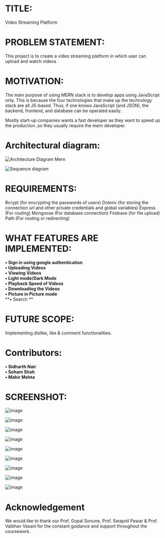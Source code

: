 # TITLE:

Video Streaming Platform

# PROBLEM STATEMENT:

This project is to create a video streaming platform in which user can upload and watch videos 


# MOTIVATION:

The main purpose of using MERN stack is to develop apps using JavaScript only. This is because the four technologies that make up the technology stack are all JS-based. Thus, if one knows JavaScript (and JSON), the backend, frontend, and database can be operated easily.

Mostly start-up companies wants a fast developer as they want to speed up the production ,so they usually require the mern developer.



# Architectural diagram:
![Architecture Diagram Mern](https://user-images.githubusercontent.com/74295910/204125499-4a3e928e-4988-4e31-bc14-293f0a880824.png)

![Sequence diagram](https://user-images.githubusercontent.com/74295910/204126668-a7c874c3-29e7-4343-9289-131561b6bf6e.png)



# REQUIREMENTS:

Bcrypt (for encrypting the passwords of users)
Dotenv (for storing the connection url and other private credentials and global variables)
Express (For routing)
Mongoose (For database connection)
Firebase (for file upload)
Path (For routing or redirecting)

# WHAT FEATURES ARE IMPLEMENTED: 
  
**•	Sign in using google authentication** <br />
**•	Uploading Videos** <br />
**•	Viewing Videos** <br />
**•	Light mode/Dark Mode** <br />
**•	Playback Speed of Videos** <br />
**•	Downloading the Videos** <br />
**•	Picture in Picture mode** <br />
**•	Search ** <br />

# FUTURE SCOPE:

Implementing dislike, like & comment functionalities.

# Contributors:
**•	Sidharth Nair** <br />
**•	Soham Shah** <br />
**•	Mahir Mehta** 

# SCREENSHOT:

![image](https://user-images.githubusercontent.com/74295910/204153005-40527ba0-7cd2-4bc5-965e-dbac9d52b9d7.png)

![image](https://user-images.githubusercontent.com/74295910/204153564-2f4de7e8-8b07-4d18-b34d-311f846b34dd.png)

![image](https://user-images.githubusercontent.com/74295910/204153573-f1e7ace7-ca51-4af1-87be-f412db59bc24.png)

![image](https://user-images.githubusercontent.com/74295910/204153580-c1290c9f-2fba-4ec6-ae10-0900a7966554.png)

![image](https://user-images.githubusercontent.com/80514750/204153735-038a9f67-197b-4617-ac2f-0a62ed18e891.jpeg)

![image](https://user-images.githubusercontent.com/80514750/204153756-23fc755b-d476-4c77-a200-ea6dcf821584.jpeg)

![image](https://user-images.githubusercontent.com/82643868/204154005-408bb90f-923d-40d5-bc8a-d0906f24d7db.png)

![image](https://user-images.githubusercontent.com/80514750/204154192-558750b4-cc9f-4fc1-b2ec-735079e8faf4.jpeg)

![image](https://user-images.githubusercontent.com/80514750/204154129-1c23dfaa-e59d-46b2-8f2c-c1eaadd7c49d.jpeg)



# Acknowledgement
We would like to thank our Prof. Gopal Sonune, Prof. Swapnil Pawar & Prof. Vaibhav Vasani for the constant guidance and support throughout the coursework.

